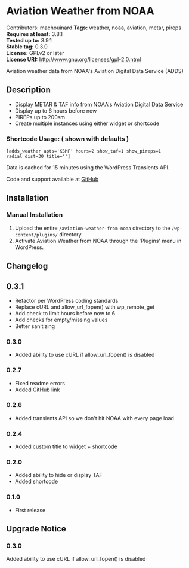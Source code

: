 # Aviation Weather from NOAA #
Contributors:		machouinard
**Tags:** 				weather, noaa, aviation, metar, pireps  
**Requires at least:** 	3.8.1  
**Tested up to:**      	3.9.1  
**Stable tag:**        	0.3.0  
**License:**           	GPLv2 or later  
**License URI:**       	http://www.gnu.org/licenses/gpl-2.0.html  

Aviation weather data from NOAA's Aviation Digital Data Service (ADDS)

## Description ##
* Display METAR & TAF info from NOAA's Aviation Digital Data Service
* Display up to 6 hours before now
* PIREPs up to 200sm
* Create multiple instances using either widget or shortcode

### Shortcode Usage: ( shown with defaults ) ###
    [adds_weather apts='KSMF' hours=2 show_taf=1 show_pireps=1 radial_dist=30 title='']

Data is cached for 15 minutes using the WordPress Transients API.

Code and support available at [GitHub](https://github.com/machouinard/aviation-weather-from-noaa "GitHub Repo")
## Installation ##

### Manual Installation ###

1. Upload the entire `/aviation-weather-from-noaa` directory to the `/wp-content/plugins/` directory.
2. Activate Aviation Weather from NOAA through the 'Plugins' menu in WordPress.


## Changelog ##

## 0.3.1 ##
* Refactor per WordPress coding standards
* Replace cURL and allow_url_fopen() with wp_remote_get
* Add check to limit hours before now to 6
* Add checks for empty/missing values
* Better sanitizing

### 0.3.0 ###
* Added ability to use cURL if allow_url_fopen() is disabled

### 0.2.7 ###
* Fixed readme errors
* Added GitHub link

### 0.2.6 ###
* Added transients API so we don't hit NOAA with every page load

### 0.2.4 ###
* Added custom title to widget + shortcode

### 0.2.0 ###
* Added ability to hide or display TAF
* Added shortcode

### 0.1.0 ###
* First release

## Upgrade Notice ##

### 0.3.0 ###
Added ability to use cURL if allow_url_fopen() is disabled
